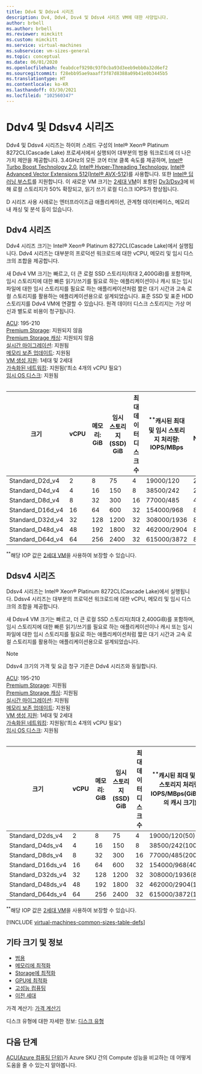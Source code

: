 ```yaml
---
title: Ddv4 및 Ddsv4 시리즈
description: Dv4, Ddv4, Dsv4 및 Ddsv4 시리즈 VM에 대한 사양입니다.
author: brbell
ms.author: brbell
ms.reviewer: mimckitt
ms.custom: mimckitt
ms.service: virtual-machines
ms.subservice: vm-sizes-general
ms.topic: conceptual
ms.date: 06/01/2020
ms.openlocfilehash: feabdcef9298c93f0cba93d3eeb9ebb0a32d6ef2
ms.sourcegitcommit: f28ebb95ae9aaaff3f87d8388a09b41e0b3445b5
ms.translationtype: HT
ms.contentlocale: ko-KR
ms.lasthandoff: 03/30/2021
ms.locfileid: "102560347"
---
```

# <a name="ddv4-and-ddsv4-series"></a>Ddv4 및 Ddsv4 시리즈

Ddv4 및 Ddsv4 시리즈는 하이퍼 스레드 구성의 Intel&reg; Xeon&reg; Platinum 8272CL(Cascade Lake) 프로세서에서 실행되어 대부분의 범용 워크로드에 더 나은 가치 제안을 제공합니다. 3\.4GHz의 모든 코어 터보 클록 속도를 제공하며, [Intel&reg; Turbo Boost Technology 2.0](https://www.intel.com/content/www/us/en/architecture-and-technology/turbo-boost/turbo-boost-technology.html), [Intel&reg; Hyper-Threading Technology](https://www.intel.com/content/www/us/en/architecture-and-technology/hyper-threading/hyper-threading-technology.html), [Intel&reg; Advanced Vector Extensions 512(Intel&reg; AVX-512)](https://www.intel.com/content/www/us/en/architecture-and-technology/avx-512-overview.html)를 사용합니다. 또한 [Intel&reg; 딥 러닝 부스트](https://software.intel.com/content/www/us/en/develop/topics/ai/deep-learning-boost.html)를 지원합니다. 이 새로운 VM 크기는 [2세대 VM](./generation-2.md)이 포함된 [Dv3/Dsv3](./dv3-dsv3-series.md)에 비해 로컬 스토리지가 50% 확장되고, 읽기 쓰기 로컬 디스크 IOPS가 향상됩니다.

D 시리즈 사용 사례로는 엔터프라이즈급 애플리케이션, 관계형 데이터베이스, 메모리 내 캐싱 및 분석 등이 있습니다.

## <a name="ddv4-series"></a>Ddv4 시리즈

Ddv4 시리즈 크기는 Intel&reg; Xeon&reg; Platinum 8272CL(Cascade Lake)에서 실행됩니다. Ddv4 시리즈는 대부분의 프로덕션 워크로드에 대한 vCPU, 메모리 및 임시 디스크의 조합을 제공합니다.

새 Ddv4 VM 크기는 빠르고, 더 큰 로컬 SSD 스토리지(최대 2,400GiB)를 포함하며, 임시 스토리지에 대한 빠른 읽기/쓰기를 필요로 하는 애플리케이션이나 캐시 또는 임시 파일에 대한 임시 스토리지를 필요로 하는 애플리케이션처럼 짧은 대기 시간과 고속 로컬 스토리지를 활용하는 애플리케이션용으로 설계되었습니다. 표준 SSD 및 표준 HDD 스토리지를 Ddv4 VM에 연결할 수 있습니다. 원격 데이터 디스크 스토리지는 가상 머신과 별도로 비용이 청구됩니다.

[ACU](acu.md): 195-210<br>
[Premium Storage](premium-storage-performance.md): 지원되지 않음<br>
[Premium Storage 캐싱](premium-storage-performance.md): 지원되지 않음<br>
[실시간 마이그레이션](maintenance-and-updates.md): 지원됨<br>
[메모리 보존 업데이트](maintenance-and-updates.md): 지원됨<br>
[VM 생성 지원](generation-2.md): 1세대 및 2세대<br>
[가속화된 네트워킹](../virtual-network/create-vm-accelerated-networking-cli.md): 지원됨(‘최소 4개의 vCPU 필요’)<br>
[임시 OS 디스크](ephemeral-os-disks.md): 지원됨 <br>
<br> 

| 크기 | vCPU | 메모리: GiB | 임시 스토리지(SSD) GiB | 최대 데이터 디스크 수 | <sup>**</sup>캐시된 최대 및 임시 스토리지 처리량: IOPS/MBps | 최대 NIC 수|예상 네트워크 대역폭(Mbps) |
|---|---|---|---|---|---|---|---|
| Standard_D2d_v4 | 2 | 8 | 75 | 4 | 19000/120 | 2|1000 |
| Standard_D4d_v4 | 4 | 16 | 150 | 8 | 38500/242 | 2|2000 |
| Standard_D8d_v4 | 8 | 32 | 300 | 16 | 77000/485 | 4|4000 |
| Standard_D16d_v4 | 16 | 64 | 600 | 32 | 154000/968 | 8|8000 |
| Standard_D32d_v4 | 32 | 128 | 1200 | 32 | 308000/1936 | 8|16000 |
| Standard_D48d_v4 | 48 | 192 | 1800 | 32 | 462000/2904 | 8|24000 |
| Standard_D64d_v4 | 64 | 256 | 2400 | 32 | 615000/3872 | 8|30000 |

<sup>**</sup>해당 IOP 값은 [2세대 VM](generation-2.md)을 사용하여 보장할 수 있습니다.

## <a name="ddsv4-series"></a>Ddsv4 시리즈

Ddsv4 시리즈는 Intel&reg; Xeon&reg; Platinum 8272CL(Cascade Lake)에서 실행됩니다. Ddsv4 시리즈는 대부분의 프로덕션 워크로드에 대한 vCPU, 메모리 및 임시 디스크의 조합을 제공합니다.

새 Ddsv4 VM 크기는 빠르고, 더 큰 로컬 SSD 스토리지(최대 2,400GiB)를 포함하며, 임시 스토리지에 대한 빠른 읽기/쓰기를 필요로 하는 애플리케이션이나 캐시 또는 임시 파일에 대한 임시 스토리지를 필요로 하는 애플리케이션처럼 짧은 대기 시간과 고속 로컬 스토리지를 활용하는 애플리케이션용으로 설계되었습니다. 

 > [!NOTE]
 >Ddsv4 크기의 가격 및 요금 청구 기준은 Ddv4 시리즈와 동일합니다.

[ACU](acu.md): 195-210<br>
[Premium Storage](premium-storage-performance.md): 지원됨<br>
[Premium Storage 캐싱](premium-storage-performance.md): 지원됨<br>
[실시간 마이그레이션](maintenance-and-updates.md): 지원됨<br>
[메모리 보존 업데이트](maintenance-and-updates.md): 지원됨<br>
[VM 생성 지원](generation-2.md): 1세대 및 2세대<br>
[가속화된 네트워킹](../virtual-network/create-vm-accelerated-networking-cli.md): 지원됨(‘최소 4개의 vCPU 필요’)<br>
[임시 OS 디스크](ephemeral-os-disks.md): 지원됨 <br>
<br> 

| 크기 | vCPU | 메모리: GiB | 임시 스토리지(SSD) GiB | 최대 데이터 디스크 수 | <sup>**</sup>캐시된 최대 및 임시 스토리지 처리량: IOPS/MBps(GiB 단위의 캐시 크기) | 캐시되지 않은 최대 디스크 처리량: IOPS/MBps | 최대 NIC 수|예상 네트워크 대역폭(Mbps) |
|---|---|---|---|---|---|---|---|---|
| Standard_D2ds_v4 | 2 | 8 | 75 | 4 | 19000/120(50) | 3200/48 | 2|1000 |
| Standard_D4ds_v4 | 4 | 16 | 150 | 8 | 38500/242(100) | 6400/96 | 2|2000 |
| Standard_D8ds_v4 | 8 | 32 | 300 | 16 | 77000/485(200) | 12800/192 | 4|4000 |
| Standard_D16ds_v4 | 16 | 64 | 600 | 32 | 154000/968(400) | 25600/384 | 8|8000 |
| Standard_D32ds_v4 | 32 | 128 | 1200 | 32 | 308000/1936(800) | 51200/768 | 8|16000 |
| Standard_D48ds_v4 | 48 | 192 | 1800 | 32 | 462000/2904(1200) | 76800/1152 | 8|24000 |
| Standard_D64ds_v4 | 64 | 256 | 2400 | 32 | 615000/3872(1600) | 80000/1200 | 8|30000 |

<sup>**</sup>해당 IOP 값은 [2세대 VM](generation-2.md)을 사용하여 보장할 수 있습니다.

[!INCLUDE [virtual-machines-common-sizes-table-defs](../../includes/virtual-machines-common-sizes-table-defs.md)]

## <a name="other-sizes-and-information"></a>기타 크기 및 정보

- [범용](sizes-general.md)
- [메모리에 최적화](sizes-memory.md)
- [Storage에 최적화](sizes-storage.md)
- [GPU에 최적화](sizes-gpu.md)
- [고성능 컴퓨팅](sizes-hpc.md)
- [이전 세대](sizes-previous-gen.md)

가격 계산기: [가격 계산기](https://azure.microsoft.com/pricing/calculator/)

디스크 유형에 대한 자세한 정보: [디스크 유형](./disks-types.md#ultra-disk)


## <a name="next-steps"></a>다음 단계

[ACU(Azure 컴퓨팅 단위)](acu.md)가 Azure SKU 간의 Compute 성능을 비교하는 데 어떻게 도움을 줄 수 있는지 알아봅니다.

